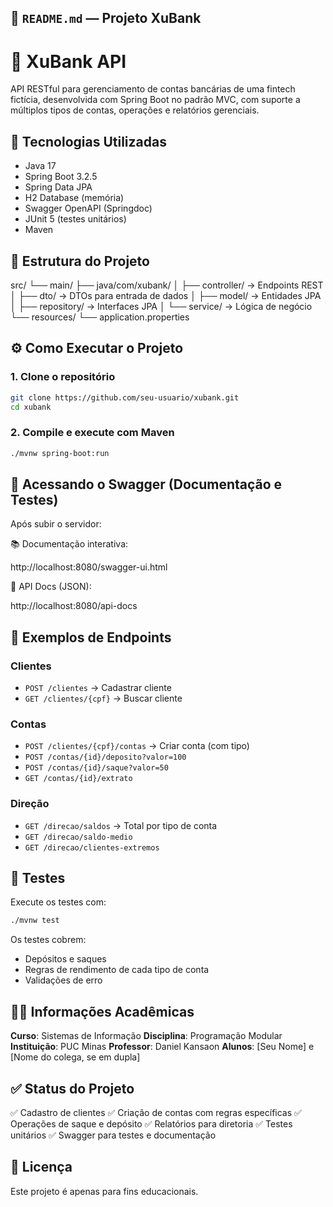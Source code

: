 ## 📄 `README.md` — Projeto XuBank

# 🏦 XuBank API

API RESTful para gerenciamento de contas bancárias de uma fintech fictícia, desenvolvida com Spring Boot no padrão MVC, com suporte a múltiplos tipos de contas, operações e relatórios gerenciais.


## 🚀 Tecnologias Utilizadas

- Java 17
- Spring Boot 3.2.5
- Spring Data JPA
- H2 Database (memória)
- Swagger OpenAPI (Springdoc)
- JUnit 5 (testes unitários)
- Maven


## 📂 Estrutura do Projeto



src/
└── main/
├── java/com/xubank/
│   ├── controller/       → Endpoints REST
│   ├── dto/              → DTOs para entrada de dados
│   ├── model/            → Entidades JPA
│   ├── repository/       → Interfaces JPA
│   └── service/          → Lógica de negócio
└── resources/
└── application.properties


## ⚙️ Como Executar o Projeto

### 1. Clone o repositório

```bash
git clone https://github.com/seu-usuario/xubank.git
cd xubank
````

### 2. Compile e execute com Maven

```bash
./mvnw spring-boot:run
```



## 🧪 Acessando o Swagger (Documentação e Testes)

Após subir o servidor:

📚 Documentação interativa:


http://localhost:8080/swagger-ui.html


📄 API Docs (JSON):

http://localhost:8080/api-docs



## 🧮 Exemplos de Endpoints

### Clientes

* `POST /clientes` → Cadastrar cliente
* `GET /clientes/{cpf}` → Buscar cliente

### Contas

* `POST /clientes/{cpf}/contas` → Criar conta (com tipo)
* `POST /contas/{id}/deposito?valor=100`
* `POST /contas/{id}/saque?valor=50`
* `GET /contas/{id}/extrato`

### Direção

* `GET /direcao/saldos` → Total por tipo de conta
* `GET /direcao/saldo-medio`
* `GET /direcao/clientes-extremos`


## 🧪 Testes

Execute os testes com:

```bash
./mvnw test
```

Os testes cobrem:

* Depósitos e saques
* Regras de rendimento de cada tipo de conta
* Validações de erro


## 🧑‍🏫 Informações Acadêmicas

**Curso**: Sistemas de Informação
**Disciplina**: Programação Modular
**Instituição**: PUC Minas
**Professor**: Daniel Kansaon
**Alunos**: \[Seu Nome] e \[Nome do colega, se em dupla]



## ✅ Status do Projeto

✅ Cadastro de clientes
✅ Criação de contas com regras específicas
✅ Operações de saque e depósito
✅ Relatórios para diretoria
✅ Testes unitários
✅ Swagger para testes e documentação



## 📘 Licença

Este projeto é apenas para fins educacionais.




